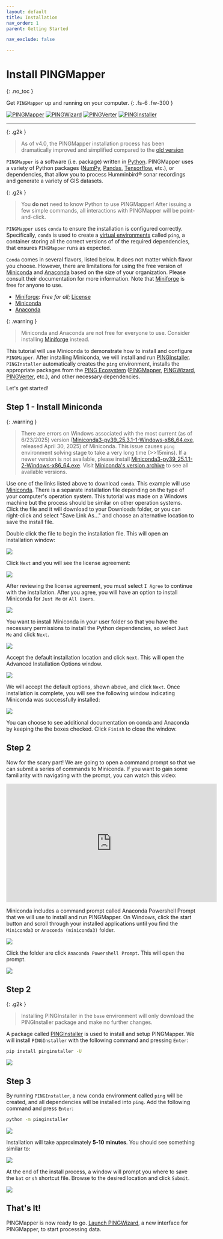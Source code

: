 ```yaml
---
layout: default
title: Installation
nav_order: 1
parent: Getting Started

nav_exclude: false

---
```


# Install PINGMapper
{: .no_toc }

Get `PINGMapper` up and running on your computer.
{: .fs-6 .fw-300 }

[![PINGMapper](https://img.shields.io/pypi/v/pingmapper?label=PINGMapper)](https://pypi.org/project/pingmapper/) [![PINGWizard](https://img.shields.io/pypi/v/pingwizard?label=PINGWizard)](https://pypi.org/project/pingwizard/) [![PINGVerter](https://img.shields.io/pypi/v/pingverter?label=PINGVerter)](https://pypi.org/project/pingverter/) [![PINGInstaller](https://img.shields.io/pypi/v/pinginstaller?label=PINGInstaller)](https://pypi.org/project/pinginstaller/)

---

{: .g2k }
> As of v4.0, the PINGMapper installation process has been dramatically improved and simplified compared to the [old version](./Installation-v1.md)

`PINGMapper` is a software (i.e. package) written in [Python](https://www.python.org/). PINGMapper uses a variety of Python packages ([NumPy](https://numpy.org/), [Pandas](https://pandas.pydata.org/), [Tensorflow](https://www.tensorflow.org/), etc.), or dependencies, that allow you to process Humminbird&reg; sonar recordings and generate a variety of GIS datasets.

{: .g2k }
> You **do not** need to know Python to use PINGMapper! After issuing a few simple commands, all interactions with PINGMapper will be point-and-click.

`PINGMapper` uses `conda` to ensure the installation is configured correctly. Specifically, `conda` is used to create a [virtual environments](https://conda.io/projects/conda/en/latest/user-guide/tasks/manage-environments.html#) called `ping`, a container storing all the correct versions of of the required dependencies, that ensures `PINGMapper` runs as expected.

 `Conda` comes in several flavors, listed below. It does not matter which flavor you choose. However, there are limitations for using the free version of [Miniconda](https://docs.conda.io/en/latest/miniconda.html) and [Anaconda](https://www.anaconda.com/) based on the size of your organization. Please consult their documentation for more information. Note that [Miniforge](https://conda-forge.org/download/) is free for anyone to use.

 - [Miniforge](https://conda-forge.org/download/): *Free for all*; [License](https://github.com/conda-forge/miniforge?tab=License-1-ov-file#readme)
 - [Miniconda](https://docs.conda.io/en/latest/miniconda.html)
 - [Anaconda](https://www.anaconda.com/)

{: .warning }
> Miniconda and Anaconda are not free for everyone to use. Consider installing [Miniforge](https://conda-forge.org/download/) instead.

This tutorial will use Miniconda to demonstrate how to install and configure `PINGMapper`. After installing Miniconda, we will install and run [PINGInstaller](https://github.com/CameronBodine/PINGInstaller). `PINGInstaller` automatically creates the `ping` environment, installs the appropriate packages from the [PING Ecosystem](../PINGEcosystem.md) ([PINGMapper](https://github.com/CameronBodine/PINGMapper), [PINGWizard](https://github.com/CameronBodine/PINGWizard), [PINGVerter](https://github.com/CameronBodine/PINGVerter), etc.), and other necessary dependencies.

Let's get started!

## Step 1 - Install Miniconda

{: .warning }
> There are errors on Windows associated with the most current (as of 6/23/2025) version ([Miniconda3-py39_25.3.1-1-Windows-x86_64.exe](https://repo.anaconda.com/miniconda/Miniconda3-py39_25.3.1-1-Windows-x86_64.exe), released April 30, 2025) of Miniconda. This issue causes `ping` environment solving stage to take a very long time (>>15mins). If a newer version is not available, please install [Miniconda3-py39_25.1.1-2-Windows-x86_64.exe](https://repo.anaconda.com/miniconda/Miniconda3-py39_25.1.1-2-Windows-x86_64.exe). Visit [Miniconda's version archive](https://repo.anaconda.com/miniconda/) to see all available versions.

Use one of the links listed above to download `conda`. This example will use [Miniconda](https://docs.conda.io/en/latest/miniconda.html(https://repo.anaconda.com/miniconda/Miniconda3-py39_25.3.1-1-Windows-x86_64.exe)). There is a separate installation file depending on the type of your computer's operation system. This tutorial was made on a Windows machine but the process should be similar on other operation systems. Click the file and it will download to your Downloads folder, or you can right-click and select "Save Link As..." and choose an alternative location to save the install file.

Double click the file to begin the installation file. This will open an installation window:

<img src="../../assets/install/miniconda_install_1.PNG"/>

Click `Next` and you will see the license agreement:

<img src="../../assets/install/miniconda_install_2.PNG"/>

After reviewing the license agreement, you must select `I Agree` to continue with the installation. After you agree, you will have an option to install Miniconda for `Just Me` or `All Users`. 

<img src="../../assets/install/miniconda_install_3.PNG"/>

You want to install Miniconda in your user folder so that you have the necessary permissions to install the Python dependencies, so select `Just Me` and click `Next`.

<img src="../../assets/install/miniconda_install_4.PNG"/>

Accept the default installation location and click `Next`. This will open the Advanced Installation Options window. 

<img src="../../assets/install/miniconda_install_5.PNG"/>

We will accept the default options, shown above, and click `Next`. Once installation is complete, you will see the following window indicating Miniconda was successfully installed:

<img src="../../assets/install/miniconda_install_6.PNG"/>

You can choose to see additional documentation on conda and Anaconda by keeping the the boxes checked. Click `Finish` to close the window.

## Step 2

Now for the scary part! We are going to open a command prompt so that we can submit a series of commands to Miniconda. If you want to gain some familiarity with navigating with the prompt, you can watch this video:

<iframe width="560" height="315" src="https://www.youtube.com/embed/9zMWXD-xoxc" title="YouTube video player" frameborder="0" allow="accelerometer; autoplay; clipboard-write; encrypted-media; gyroscope; picture-in-picture; web-share" allowfullscreen></iframe>

Miniconda includes a command prompt called Anaconda Powershell Prompt that we will use to install and run PINGMapper. On Windows, click the start button and scroll through your installed applications until you find the `Miniconda3` or `Anaconda (miniconda3)` folder. 

<img src="../../assets/install/miniconda_run.png"/>

Click the folder are click `Anaconda Powershell Prompt`. This will open the prompt.

<img src="../../assets/install/shell_1a.PNG"/>

## Step 2

{: .g2k }
> Installing PINGInstaller in the `base` environment will only download the PINGInstaller package and make no further changes.

A package called [PINGInstaller](https://github.com/CameronBodine/PINGInstaller) is used to install and setup PINGMapper. We will install `PINGInstaller` with the following command and pressing `Enter`:

```bash
pip install pinginstaller -U
```

<img src="../../assets/install/shell_install_pinginstaller.PNG"/>

## Step 3

By running `PINGInstaller`, a new conda environment called `ping` will be created, and all dependencies will be installed into `ping`. Add the following command and press `Enter`:

```bash
python -m pinginstaller
```

<img src="../../assets/install/shell_run_pinginstaller.PNG"/>

Installation will take approximately **5-10 minutes**. You should see something similar to:

<img src="../../assets/install/shell_pinginstaller_finish.PNG"/>

At the end of the install process, a window will prompt you where to save the `bat` or `sh` shortcut file. Browse to the desired location and click `Submit`.

<img src="../../assets/install/shortcut_gui.PNG"/>


## That's It!

PINGMapper is now ready to go. [Launch PINGWizard](./PINGWizard.md), a new interface for PINGMapper, to start processing data.
